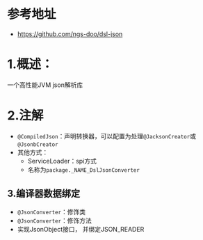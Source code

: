 # 参考地址
- https://github.com/ngs-doo/dsl-json

# 1.概述：
一个高性能JVM json解析库

# 2.注解
- `@CompiledJson`：声明转换器，可以配置为处理`@JacksonCreator`或`@JsonbCreator`
- 其他方式：
    - ServiceLoader：spi方式
    - 名称为`package._NAME_DslJsonConverter`

## 3.编译器数据绑定
- `@JsonConverter`：修饰类
- `@JsonConverter`：修饰方法
- 实现JsonObject接口， 并绑定JSON_READER


